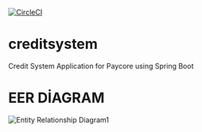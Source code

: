 [![CircleCI](https://circleci.com/gh/umutyildiz1/creditsystem/tree/main.svg?style=svg&circle-token=0dde66f2fab619d576d4e541e25c91d011ad7c8f)](https://circleci.com/gh/umutyildiz1/creditsystem/tree/main)
# creditsystem
Credit System Application for Paycore using Spring Boot

# EER DİAGRAM

![Entity Relationship Diagram1](https://user-images.githubusercontent.com/56760679/154048577-0cb91ba1-2e3d-4721-b8d2-87ed858a0df1.jpg)

